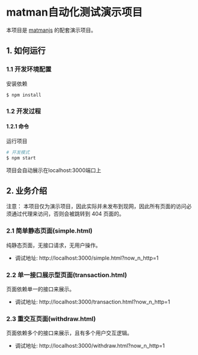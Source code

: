 # matman自动化测试演示项目

本项目是 [matmanjs](https://matmanjs.gitbook.io/cookbook/) 的配套演示项目。

## 1. 如何运行

### 1.1 开发环境配置

安装依赖

```
$ npm install
```

### 1.2 开发过程

#### 1.2.1 命令

运行项目

```sh
# 开发模式
$ npm start
```

项目会自动展示在localhost:3000端口上

## 2. 业务介绍

注意： 本项目仅为演示项目，因此实际并未发布到现网，因此所有页面的访问必须通过代理来访问，否则会被跳转到 404 页面的。

### 2.1 简单静态页面(simple.html)

纯静态页面，无接口请求，无用户操作。

- 调试地址: http://localhost:3000/simple.html?now_n_http=1

### 2.2 单一接口展示型页面(transaction.html)

页面依赖单一的接口来展示。

- 调试地址: http://localhost:3000/transaction.html?now_n_http=1

### 2.3 重交互页面(withdraw.html)

页面依赖多个的接口来展示，且有多个用户交互逻辑。

- 调试地址: http://localhost:3000/withdraw.html?now_n_http=1

